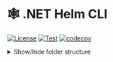 # 🕸️ .NET Helm CLI

[![License](https://img.shields.io/badge/License-Apache_2.0-blue.svg)](https://opensource.org/licenses/Apache-2.0)
[![Test](https://github.com/devantler-tech/dotnet-template/actions/workflows/test.yaml/badge.svg)](https://github.com/devantler-tech/dotnet-template/actions/workflows/test.yaml)
[![codecov](https://codecov.io/gh/devantler-tech/dotnet-template/graph/badge.svg?token=RhQPb4fE7z)](https://codecov.io/gh/devantler-tech/dotnet-template)

<details>
  <summary>Show/hide folder structure</summary>

<!-- readme-tree start -->
```
.
├── .github
│   └── workflows
├── src
│   └── Example
└── tests
    └── Example.Tests

7 directories
```
<!-- readme-tree end -->

A simple .NET library that embeds the Helm CLI.

## 🚀 Getting Started

To get started, you can install the package from NuGet.

```bash
dotnet add package Devantler.HelmCLI
```

## 📝 Usage

You can execute the Helm CLI commands using the `Helm` class.

```csharp
using Devantler.HelmCLI;

var (exitCode, output) = await Helm.RunAsync(["arg1", "arg2"]);
```
